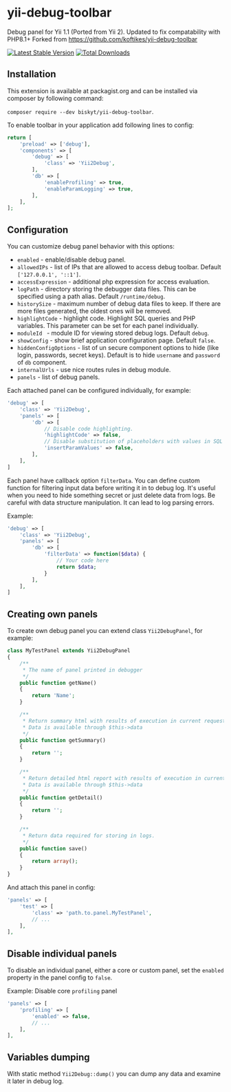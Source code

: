 yii-debug-toolbar
=================

Debug panel for Yii 1.1 (Ported from Yii 2). Updated to fix compatability with PHP8.1+
Forked from https://github.com/koftikes/yii-debug-toolbar

[![Latest Stable Version](https://poser.pugx.org/biskyt/yii-debug-toolbar/version.svg)](https://packagist.org/packages/biskyt/yii-debug-toolbar)
[![Total Downloads](https://poser.pugx.org/biskyt/yii-debug-toolbar/downloads.png)](https://packagist.org/packages/biskyt/yii-debug-toolbar)

Installation
-------------

This extension is available at packagist.org and can be installed via composer by following command:

`composer require --dev biskyt/yii-debug-toolbar`.

To enable toolbar in your application add following lines to config:

```php
return [
    'preload' => ['debug'],
    'components' => [
        'debug' => [
            'class' => 'Yii2Debug',
        ],
        'db' => [
            'enableProfiling' => true,
            'enableParamLogging' => true,
        ],
    ],
];
```

Configuration
---------

You can customize debug panel behavior with this options:

- `enabled` - enable/disable debug panel.
- `allowedIPs` - list of IPs that are allowed to access debug toolbar. Default `['127.0.0.1', '::1']`.
- `accessExpression` - additional php expression for access evaluation.
- `logPath` - directory storing the debugger data files. This can be specified using a path alias. Default `/runtime/debug`.
- `historySize` - maximum number of debug data files to keep. If there are more files generated, the oldest ones will be removed.
- `highlightCode` - highlight code. Highlight SQL queries and PHP variables. This parameter can be set for each panel individually.
- `moduleId ` - module ID for viewing stored debug logs. Default `debug`.
- `showConfig` - show brief application configuration page. Default `false`.
- `hiddenConfigOptions` - list of un secure component options to hide (like login, passwords, secret keys).
  Default is to hide `username` and `password` of `db` component.
- `internalUrls` - use nice routes rules in debug module.
- `panels` - list of debug panels.

Each attached panel can be configured individually, for example:

```php
'debug' => [
    'class' => 'Yii2Debug',
    'panels' => [
        'db' => [
            // Disable code highlighting.
            'highlightCode' => false,
            // Disable substitution of placeholders with values in SQL queries.
            'insertParamValues' => false,
        ],
    ],
]
```

Each panel have callback option `filterData`.
You can define custom function for filtering input data before writing it in to debug log.
It's useful when you need to hide something secret or just delete data from logs.
Be careful with data structure manipulation. It can lead to log parsing errors.

Example:

```php
'debug' => [
    'class' => 'Yii2Debug',
    'panels' => [
        'db' => [
            'filterData' => function($data) {
                // Your code here
                return $data;
            }
        ],
    ],
]
```

Creating own panels
-------------------------------

To create own debug panel you can extend class `Yii2DebugPanel`, for example:

```php
class MyTestPanel extends Yii2DebugPanel
{
    /**
     * The name of panel printed in debugger
     */
    public function getName()
    {
        return 'Name';
    }

    /**
     * Return summary html with results of execution in current request.
     * Data is available through $this->data
     */
    public function getSummary()
    {
        return '';
    }

    /**
     * Return detailed html report with results of execution in current request.
     * Data is available through $this->data
     */
    public function getDetail()
    {
        return '';
    }

    /**
     * Return data required for storing in logs.
     */
    public function save()
    {
        return array();
    }
}
```

And attach this panel in config:

```php
'panels' => [
    'test' => [
        'class' => 'path.to.panel.MyTestPanel',
        // ...
    ],
],
```

Disable individual panels
-------------------------------

To disable an individual panel, either a core or custom panel, set the `enabled` property in the panel config to `false`.

Example: Disable core `profiling` panel

```php
'panels' => [
    'profiling' => [
        'enabled' => false,
        // ...
    ],
],
```

Variables dumping
---------------

With static method `Yii2Debug::dump()` you can dump any data and examine it later in debug log.

